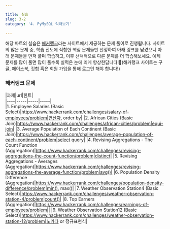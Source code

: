 ```yaml
---

title: 실습
slug: 3-2
category: '4. PyMySQL 익혀보기'

---
```


해당 파트의 실습은 [해커랭크](https://www.hackerrank.com/)라는 사이트에서 제공하는 문제 풀이로 진행됩니다. 사이트의 많은 문제 중, 학습 진도에 적합한 핵심 문제들만 선정하여 아래 링크를 남겼으니 아래 문제들을 먼저 풀며 학습하고, 이후 선택적으로 다른 문제를 더 학습해보세요. 예제 문제를 많이 풀면 많이 풀수록 실력은 눈에 띄게 향상한답니다!🤩(해커랭크 사이트는 구글, 페이스북, 깃헙 혹은 회원 가입을 통해 로그인 해야 합니다!)
 
 ### 해커랭크 문제
|과제|url|힌트|   
|----|-----|-----|-----|  
|1. Employee Salaries (Basic Select)|https://www.hackerrank.com/challenges/salary-of-employees/problem|연산자, order by|
|2. African Cities (Basic Join)|https://www.hackerrank.com/challenges/african-cities/problem|equi-join|
|3. Average Population of Each Continent (Basic Join)|https://www.hackerrank.com/challenges/average-population-of-each-continent/problem|select query|
|4. Revising Aggregations - The Count Function (Aggregation)|https://www.hackerrank.com/challenges/revising-aggregations-the-count-function/problem|distinct|
|5. Revising Aggregations - Averages (Aggregation)|https://www.hackerrank.com/challenges/revising-aggregations-the-average-function/problem|avg()|
|6. Population Density Difference (Aggregation)|https://www.hackerrank.com/challenges/population-density-difference/problem|min(), max()|
|7. Weather Observation Station4 (Basic Select)|https://www.hackerrank.com/challenges/weather-observation-station-4/problem|count()|
|8. Top Earners (Aggregation)|https://www.hackerrank.com/challenges/earnings-of-employees/problem||
|9. Weather Observation Station12 (Basic Select)|https://www.hackerrank.com/challenges/weather-observation-station-12/problem|노가다 or 정규표현식|


